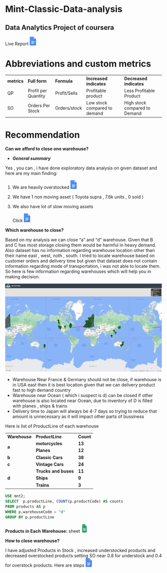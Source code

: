 # Mint-Classic-Data-analysis
## Data Analytics Project of coursera

Live Report [![Live-Report](https://github.com/amzker/Mint-Classic-Data-analysis/blob/2791c4f142e42c594b6aa00d8bcafbfdc74cde55/images/docs.png)](https://docs.google.com/document/d/1j8eecRUBcN4NMuiBIorK1sW9E-IlQy77GxDl8cTzdT0/edit?usp=sharing)


# Abbreviations and custom metrics


<table>
  <tr>
   <td><strong>metrics</strong>
   </td>
   <td><strong>Full form</strong>
   </td>
   <td><strong>Formula</strong>
   </td>
   <td><strong>Increased indicates</strong>
   </td>
   <td><strong>Decreased indicates</strong>
   </td>
  </tr>
  <tr>
   <td>QP
   </td>
   <td>Profit per Quantity
   </td>
   <td>Profit/Sells
   </td>
   <td>Profitable product
   </td>
   <td>Less Profitable Product
   </td>
  </tr>
  <tr>
   <td>SO
   </td>
   <td>Orders Per Stock
   </td>
   <td>Orders/stock
   </td>
   <td>Low stock compared to demand
   </td>
   <td>High stock compared to Demand
   </td>
  </tr>
</table>



# 


# Recommendation

**Can we afford to close one warehouse?**



* **_General summary_**

Yes , you can , i have done exploratory data analysis on given dataset and here are my main finding:



1. We are heavily overstocked [![overstock products](https://github.com/amzker/Mint-Classic-Data-analysis/blob/2791c4f142e42c594b6aa00d8bcafbfdc74cde55/images/docs.png)](https://docs.google.com/document/d/1j8eecRUBcN4NMuiBIorK1sW9E-IlQy77GxDl8cTzdT0/edit#heading=h.c02562tyi8e)

2. We have 1 non moving asset ( Toyota supra , 7.6k units , 0 sold )
3. We also have lot of slow moving assets 

   Click [![TOP 20 least profitable products](https://github.com/amzker/Mint-Classic-Data-analysis/blob/2791c4f142e42c594b6aa00d8bcafbfdc74cde55/images/docs.png)](https://docs.google.com/document/d/1j8eecRUBcN4NMuiBIorK1sW9E-IlQy77GxDl8cTzdT0/edit#heading=h.e6osm1sl7bn7)


**Which warehouse to close?**

Based on my analysis we can close “a” and “d” warehouse. Given that B and C has most storage closing them would be harmful in heavy demand. Also dataset has no information regarding warehouse location other than their name east , west, noth , south. I tried to locate warehouse based on customer orders and delivery time but given that dataset does not contain information regarding mode of transportation, i was not able to locate them. So here is few information regarding warehouses which will help you in making decision.


![alt_text](images/image1.png "image_tooltip")




* Warehouse Near France & Germany should not be close, if warehouse is in USA east then it is best location given that we can delivery product fast to high demand country
* Warehouse near Ocean ( which i suspect is d) can be closed if other warehouse is also located near Ocean, due to inventory of D is filled with planes , ships & trains 
* Delivery time to Japan will always be 4-7 days so trying to reduce that amount is unnecessary as it will impact other parts of bussiness

Here is list of ProductLine of each warehouse


<table>
  <tr>
   <td><strong>Warehouse</strong>
   </td>
   <td><strong>ProductLine</strong>
   </td>
   <td><strong>Count</strong>
   </td>
  </tr>
  <tr>
   <td rowspan="2" ><strong>a</strong>
   </td>
   <td><strong>motorcycles</strong>
   </td>
   <td><strong>13</strong>
   </td>
  </tr>
  <tr>
   <td><strong>Planes</strong>
   </td>
   <td><strong>12</strong>
   </td>
  </tr>
  <tr>
   <td><strong>b</strong>
   </td>
   <td><strong>Classic Cars</strong>
   </td>
   <td><strong>38</strong>
   </td>
  </tr>
  <tr>
   <td><strong>c</strong>
   </td>
   <td><strong>Vintage Cars</strong>
   </td>
   <td><strong>24</strong>
   </td>
  </tr>
  <tr>
   <td rowspan="3" ><strong>d</strong>
   </td>
   <td><strong>Trucks and buses</strong>
   </td>
   <td><strong>11</strong>
   </td>
  </tr>
  <tr>
   <td><strong>Ships</strong>
   </td>
   <td><strong>9</strong>
   </td>
  </tr>
  <tr>
   <td><strong>Trains</strong>
   </td>
   <td><strong>3</strong>
   </td>
  </tr>
</table>



```SQL
USE mnt2;
SELECT  p.productLine, COUNT(p.productCode) AS counts
FROM products AS p 
WHERE p.warehouseCode = "d"
GROUP BY p.productLine
```


**Products in Each Warehouse:** sheet [![sheet](https://github.com/amzker/Mint-Classic-Data-analysis/blob/2791c4f142e42c594b6aa00d8bcafbfdc74cde55/images/sheet.png
)](https://docs.google.com/spreadsheets/d/11syGk5Adqoefm12b1G9derCVJiY6Xw9vwPaLrroHQ4w/edit#gid=1204989991)

**How to close warehouse?**

I have adjusted Products in Stock , increased understocked products and decreased overstocked products setting SO near 0.8 for understock and 0.4 for overstock products. Here are steps [![Here are steps](https://github.com/amzker/Mint-Classic-Data-analysis/blob/2791c4f142e42c594b6aa00d8bcafbfdc74cde55/images/docs.png)](https://docs.google.com/document/d/1j8eecRUBcN4NMuiBIorK1sW9E-IlQy77GxDl8cTzdT0/edit#heading=h.frvr1fy9omtx)
